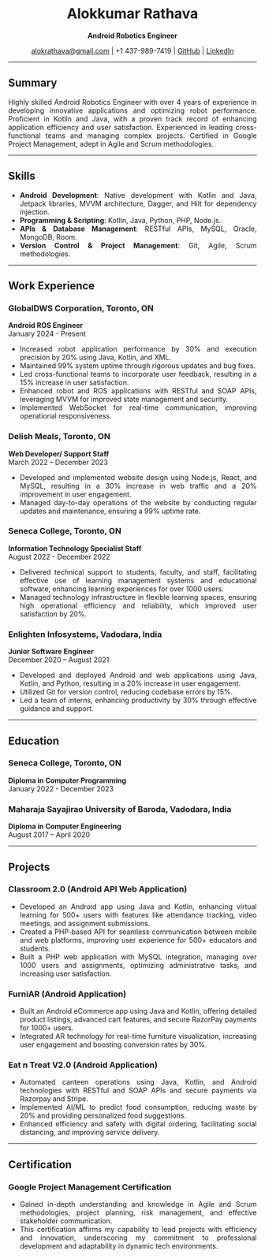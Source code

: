 <div align="center">

# Alokkumar Rathava
**Android Robotics Engineer**

alokrathava@gmail.com | +1 437-989-7419 | [GitHub](https://github.com/alokrathava) | [LinkedIn](https://www.linkedin.com/in/alokkumar-rathava-16a8aa1a3/)

</div>

<div align="justify">

---

## Summary
Highly skilled Android Robotics Engineer with over 4 years of experience in developing innovative applications and optimizing robot performance. Proficient in Kotlin and Java, with a proven track record of enhancing application efficiency and user satisfaction. Experienced in leading cross-functional teams and managing complex projects. Certified in Google Project Management, adept in Agile and Scrum methodologies.

---

## Skills
- **Android Development**: Native development with Kotlin and Java, Jetpack libraries, MVVM architecture, Dagger, and Hilt for dependency injection.
- **Programming & Scripting**: Kotlin, Java, Python, PHP, Node.js.
- **APIs & Database Management**: RESTful APIs, MySQL, Oracle, MongoDB, Room.
- **Version Control & Project Management**: Git, Agile, Scrum methodologies.

---

## Work Experience

### GlobalDWS Corporation, Toronto, ON
**Android ROS Engineer**  
January 2024 - Present
- Increased robot application performance by 30% and execution precision by 20% using Java, Kotlin, and XML.
- Maintained 99% system uptime through rigorous updates and bug fixes.
- Led cross-functional teams to incorporate user feedback, resulting in a 15% increase in user satisfaction.
- Enhanced robot and ROS applications with RESTful and SOAP APIs, leveraging MVVM for improved state management and security.
- Implemented WebSocket for real-time communication, improving operational responsiveness.

### Delish Meals, Toronto, ON
**Web Developer/ Support Staff**  
March 2022 – December 2023
- Developed and implemented website design using Node.js, React, and MySQL, resulting in a 30% increase in web traffic and a 20% improvement in user engagement.
- Managed day-to-day operations of the website by conducting regular updates and maintenance, ensuring a 99% uptime rate.

### Seneca College, Toronto, ON
**Information Technology Specialist Staff**  
August 2022 - December 2022
- Delivered technical support to students, faculty, and staff, facilitating effective use of learning management systems and educational software, enhancing learning experiences for over 1000 users.
- Managed technology infrastructure in flexible learning spaces, ensuring high operational efficiency and reliability, which improved user satisfaction by 20%.

### Enlighten Infosystems, Vadodara, India
**Junior Software Engineer**  
December 2020 – August 2021
- Developed and deployed Android and web applications using Java, Kotlin, and Python, resulting in a 20% increase in user engagement.
- Utilized Git for version control, reducing codebase errors by 15%.
- Led a team of interns, enhancing productivity by 30% through effective guidance and support.

---

## Education

### Seneca College, Toronto, ON
**Diploma in Computer Programming**  
January 2022 - December 2023

### Maharaja Sayajirao University of Baroda, Vadodara, India
**Diploma in Computer Engineering**  
August 2017 – April 2020

---

## Projects

### Classroom 2.0 (Android API Web Application)
- Developed an Android app using Java and Kotlin, enhancing virtual learning for 500+ users with features like attendance tracking, video meetings, and assignment submissions.
- Created a PHP-based API for seamless communication between mobile and web platforms, improving user experience for 500+ educators and students.
- Built a PHP web application with MySQL integration, managing over 1000 users and assignments, optimizing administrative tasks, and increasing user satisfaction.

### FurniAR (Android Application)
- Built an Android eCommerce app using Java and Kotlin, offering detailed product listings, advanced cart features, and secure RazorPay payments for 1000+ users.
- Integrated AR technology for real-time furniture visualization, increasing user engagement and boosting conversion rates by 30%.

### Eat n Treat V2.0 (Android Application)
- Automated canteen operations using Java, Kotlin, and Android technologies with RESTful and SOAP APIs and secure payments via Razorpay and Stripe.
- Implemented AI/ML to predict food consumption, reducing waste by 20% and providing personalized food suggestions.
- Enhanced efficiency and safety with digital ordering, facilitating social distancing, and improving service delivery.

---

## Certification

### Google Project Management Certification
- Gained in-depth understanding and knowledge in Agile and Scrum methodologies, project planning, risk management, and effective stakeholder communication.
- This certification affirms my capability to lead projects with efficiency and innovation, underscoring my commitment to professional development and adaptability in dynamic tech environments.

</div>
